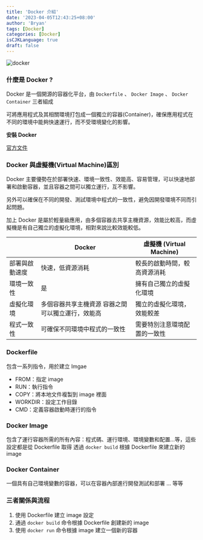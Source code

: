 ```yaml
---
title: 'Docker 介紹'
date: '2023-04-05T12:43:25+08:00'
author: 'Bryan'
tags: [Docker]
categories: [Docker]
isCJKLanguage: true
draft: false
---
```

![docker](/images/Docker/banner.jpeg)

### 什麼是 Docker ?
Docker 是一個開源的容器化平台，由 `Dockerfile` 、 `Docker Image` 、 `Docker Container` 三者組成

可將應用程式及其相關環境打包成一個獨立的容器(Container)，確保應用程式在不同的環境中能夠快速運行，而不受環境變化的影響。

**安裝 Docker**

[官方文件](<https://docs.docker.com/desktop/install/mac-install/> "官方文件")

### Docker 與虛擬機(Virtual Machine)區別
Docker 主要優勢在於部署快速、環境一致性、效能高、容易管理，可以快速地部署和啟動容器，並且容器之間可以獨立運行，互不影響。

另外可以確保在不同的開發、測試環境中程式的一致性，避免因開發環境不同而引起問題。

加上 Docker 是屬於輕量級應用，由多個容器去共享主機資源，效能比較高，而虛擬機是有自己獨立的虛擬化環境，相對來說比較效能較低。

|                | Docker                                             | 虛擬機 (Virtual Machine)     |
| -------------- | -------------------------------------------------- | ---------------------------- |
| 部署與啟動速度 | 快速，低資源消耗                                   | 較長的啟動時間，較高資源消耗 |
| 環境一致性     | 是                                                 | 擁有自己獨立的虛擬化環境     |
| 虛擬化環境     | 多個容器共享主機資源  容器之間可以獨立運行，效能高 | 獨立的虛擬化環境，效能較差   |
| 程式一致性     | 可確保不同環境中程式的一致性                       | 需要特別注意環境配置的一致性 |

### Dockerfile
包含一系列指令，用於建立 Imgae

  * FROM：指定 image
  * RUN：執行指令
  * COPY：將本地文件複製到 image 裡面
  * WORKDIR：設定工作目錄
  * CMD：定義容器啟動時運行的指令

### Docker Image
包含了運行容器所需的所有內容：程式碼、運行環境、環境變數和配置...等，這些設定都是從 Dockerfile 取得
透過 `docker build` 根據 Dockerfile 來建立新的 image

### Docker Container
一個具有自己環境變數的容器，可以在容器內部進行開發測試和部署 ... 等等

### 三者關係與流程
  1. 使用 Dockerfile 建立 image 設定
  2. 通過 `docker build` 命令根據 Dockerfile 創建新的 image
  3. 使用 `docker run` 命令根據 image 建立一個新的容器
